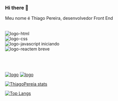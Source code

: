 ### Hi there 👋

Meu nome é Thiago Pereira, desenvolvedor Front End
<br><br><br>
<img src="https://img.shields.io/badge/HTML5-E34F26?style=for-the-badge&logo=html5&logoColor=white" alt="logo-html">
<br>
<img src="https://img.shields.io/badge/CSS-239120?&style=for-the-badge&logo=css3&logoColor=white"  alt="logo-css">
<br>
<img src="https://img.shields.io/badge/JavaScript-F7DF1E?style=for-the-badge&logo=javascript&logoColor=black" alt="logo-javascript"> iniciando
<br>
<img src="https://img.shields.io/badge/React-20232A?style=for-the-badge&logo=react&logoColor=61DAFB" alt="logo-react">em breve
<br><br><br><br><br>
<a href="thiagopereirasantos@gmail.com"> <img src="https://img.shields.io/badge/Gmail-D14836?style=for-the-badge&logo=gmail&logoColor=white" alt="logo"></a>
<a href="linkedin.com/in/thiago-pereira-514772241"> <img src="https://img.shields.io/badge/LinkedIn-0077B5?style=for-the-badge&logo=linkedin&logoColor=white" alt="logo"></a>


[![ThiagoPereia stats](https://github-readme-stats.vercel.app/api?username=ThiagoPereira66)](https://github.com/anuraghazra/github-readme-stats)

[![Top Langs](https://github-readme-stats.vercel.app/api/top-langs/?username=ThiagoPereira66)](https://github.com/anuraghazra/github-readme-stats)
